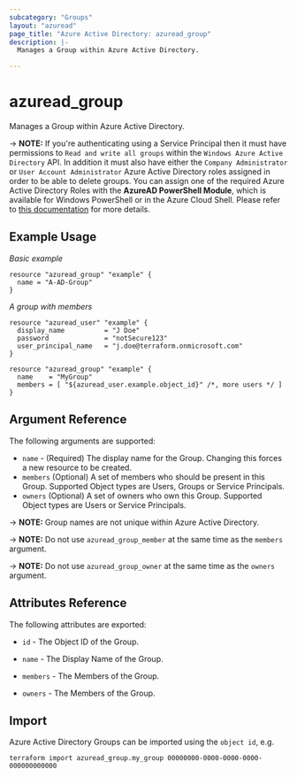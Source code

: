 ```yaml
---
subcategory: "Groups"
layout: "azuread"
page_title: "Azure Active Directory: azuread_group"
description: |-
  Manages a Group within Azure Active Directory.

---
```


# azuread_group

Manages a Group within Azure Active Directory.

-> **NOTE:** If you're authenticating using a Service Principal then it must have permissions to `Read and write all groups` within the `Windows Azure Active Directory` API. In addition it must also have either the `Company Administrator` or `User Account Administrator` Azure Active Directory roles assigned in order to be able to delete groups. You can assign one of the required Azure Active Directory Roles with the **AzureAD PowerShell Module**, which is available for Windows PowerShell or in the Azure Cloud Shell. Please refer to [this documentation](https://docs.microsoft.com/en-us/powershell/module/azuread/add-azureaddirectoryrolemember) for more details.

## Example Usage

*Basic example*

```hcl
resource "azuread_group" "example" {
  name = "A-AD-Group"
}
```

*A group with members*

```hcl
resource "azuread_user" "example" {
  display_name          = "J Doe"
  password              = "notSecure123"
  user_principal_name   = "j.doe@terraform.onmicrosoft.com"
}

resource "azuread_group" "example" {
  name    = "MyGroup"
  members = [ "${azuread_user.example.object_id}" /*, more users */ ]
}
```

## Argument Reference

The following arguments are supported:

* `name` - (Required) The display name for the Group. Changing this forces a new resource to be created.
* `members` (Optional) A set of members who should be present in this Group. Supported Object types are Users, Groups or Service Principals.
* `owners` (Optional) A set of owners who own this Group. Supported Object types are Users or Service Principals.

-> **NOTE:** Group names are not unique within Azure Active Directory.

-> **NOTE:** Do not use `azuread_group_member` at the same time as the `members` argument.

-> **NOTE:** Do not use `azuread_group_owner` at the same time as the `owners` argument.

## Attributes Reference

The following attributes are exported:

* `id` - The Object ID of the Group.

* `name` - The Display Name of the Group.

* `members` - The Members of the Group.

* `owners` - The Members of the Group.

## Import

Azure Active Directory Groups can be imported using the `object id`, e.g.

```shell
terraform import azuread_group.my_group 00000000-0000-0000-0000-000000000000
```
